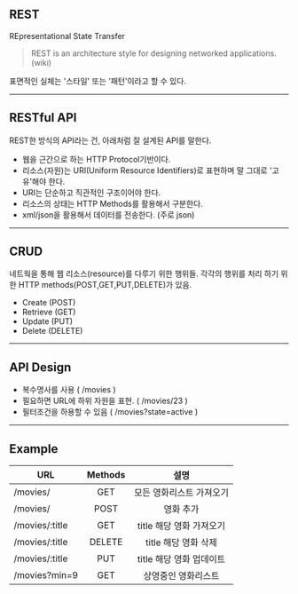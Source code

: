 ## REST
REpresentational State Transfer
> REST is an architecture style for designing networked applications.  (wiki)

표면적인 실체는 '스타일' 또는 '패턴'이라고 할 수 있다.

---

## RESTful API
REST한 방식의 API라는 건, 아래처럼 잘 설계된 API를 말한다.
- 웹을 근간으로 하는 HTTP Protocol기반이다.
- 리소스(자원)는 URI(Uniform Resource Identifiers)로 표현하며 말 그대로 '고유'해야 한다.
- URI는 단순하고 직관적인 구조이어야 한다.
- 리소스의 상태는 HTTP Methods를 활용해서 구분한다.
- xml/json을 활용해서 데이터를 전송한다. (주로 json)

---

## CRUD
네트웍을 통해 웹 리소스(resource)를 다루기 위한 행위들.
각각의 행위를 처리 하기 위한 HTTP methods(POST,GET,PUT,DELETE)가 있음.
- Create (POST)
- Retrieve (GET)
- Update (PUT)
- Delete (DELETE)

---

## API Design
- 복수명사를 사용 ( /movies )
- 필요하면 URL에 하위 자원을 표현. ( /movies/23 )
- 필터조건을 하용할 수 있음 ( /movies?state=active )

---

## Example

| URL        |     Methods       | 설명  |
| ------------- |:-------------:| :-----:|
| /movies/      |  GET |모든 영화리스트 가져오기 |
| /movies/      |  POST |영화 추가 |
| /movies/:title      | GET | title 해당 영화 가져오기 |
| /movies/:title     |  DELETE |title 해당 영화 삭제 |
| /movies/:title     |  PUT |title 해당 영화 업데이트 |
| /movies?min=9  | GET |상영중인 영화리스트 |



